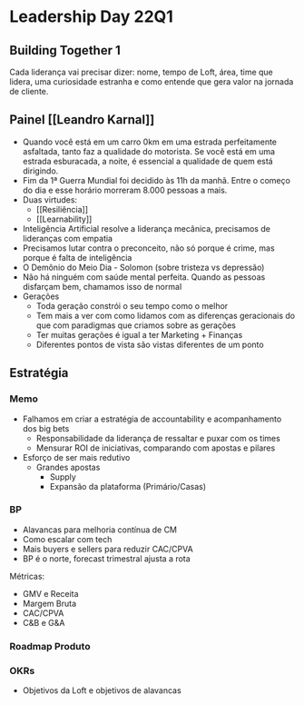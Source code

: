 # Leadership Day 22Q1
## Building Together 1
Cada liderança vai precisar dizer: nome, tempo de Loft, área, time que lidera, uma curiosidade estranha e como entende que gera valor na jornada de cliente.

## Painel [[Leandro Karnal]]
- Quando você está em um carro 0km em uma estrada perfeitamente asfaltada, tanto faz a qualidade do motorista. Se você está em uma estrada esburacada, a noite, é essencial a qualidade de quem está dirigindo.
- Fim da 1ª Guerra Mundial foi decidido às 11h da manhã. Entre o começo do dia e esse horário morreram 8.000 pessoas a mais.
- Duas virtudes:
	- [[Resiliência]]
	- [[Learnability]]
- Inteligência Artificial resolve a liderança mecânica, precisamos de lideranças com empatia
- Precisamos lutar contra o preconceito, não só porque é crime, mas porque é falta de inteligência
- O Demônio do Meio Dia - Solomon (sobre tristeza vs depressão)
- Não há ninguém com saúde mental perfeita. Quando as pessoas disfarçam bem, chamamos isso de normal
- Gerações
	- Toda geração constrói o seu tempo como o melhor
	- Tem mais a ver com como lidamos com as diferenças geracionais do que com paradigmas que criamos sobre as gerações
	- Ter muitas gerações é igual a ter Marketing + Finanças
	- Diferentes pontos de vista são vistas diferentes de um ponto

## Estratégia
### Memo
- Falhamos em criar a estratégia de accountability e acompanhamento dos big bets
	- Responsabilidade da liderança de ressaltar e puxar com os times
	- Mensurar ROI de iniciativas, comparando com apostas e pilares
- Esforço de ser mais redutivo
	- Grandes apostas
		- Supply
		- Expansão da plataforma (Primário/Casas)

### BP
- Alavancas para melhoria contínua de CM 
- Como escalar com tech
- Mais buyers e sellers para reduzir CAC/CPVA
- BP é o norte, forecast trimestral ajusta a rota

Métricas:
- GMV e Receita
- Margem Bruta
- CAC/CPVA
- C&B e G&A

### Roadmap Produto

### OKRs
- Objetivos da Loft e objetivos de alavancas